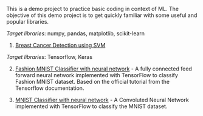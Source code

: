 This is a demo project to practice basic coding in context of ML. The objective of this demo project is to get
quickly familiar with some useful and popular libraries.

*Target libraries*: numpy, pandas, matplotlib, scikit-learn
1. [Breast Cancer Detection using SVM](Classification/cancer_detection.py)

*Target libraries*: Tensorflow, Keras

2. [Fashion MNIST Classifier with neural network](DL_models/fashion_mnist.py) - A fully connected feed forward neural network implemented with TensorFlow to classify Fashion MNIST dataset. Based on the official tutorial from the Tensorflow documentation. 

3. [MNIST Classifier with neural network](DL_models/mnist.py) - A Convoluted Neural Network implemented with TensorFlow to classify the MNIST dataset.
